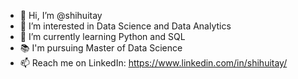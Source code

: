 - 👋 Hi, I’m @shihuitay
- 👀 I’m interested in Data Science and Data Analytics
- 🌱 I’m currently learning Python and SQL
- 📚 I'm pursuing Master of Data Science
- 📫 Reach me on LinkedIn:  https://www.linkedin.com/in/shihuitay/

<!---
shihuitay/shihuitay is a ✨ special ✨ repository because its `README.md` (this file) appears on your GitHub profile.
You can click the Preview link to take a look at your changes.
--->
